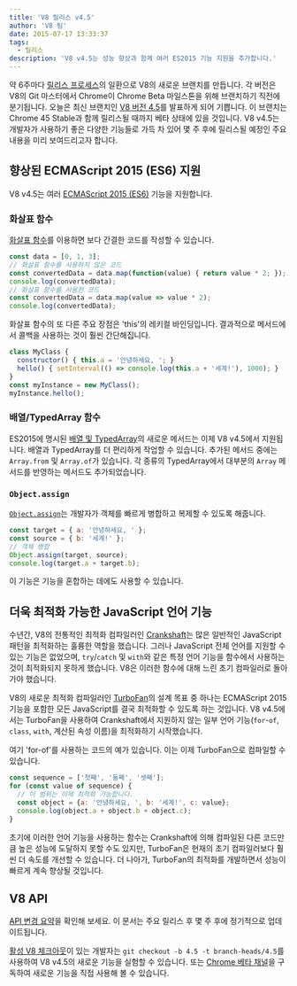```yaml
---
title: 'V8 릴리스 v4.5'
author: 'V8 팀'
date: 2015-07-17 13:33:37
tags:
  - 릴리스
description: 'V8 v4.5는 성능 향상과 함께 여러 ES2015 기능 지원을 추가합니다.'
---
```

약 6주마다 [릴리스 프로세스](https://v8.dev/docs/release-process)의 일환으로 V8의 새로운 브랜치를 만듭니다. 각 버전은 V8의 Git 마스터에서 Chrome이 Chrome Beta 마일스톤을 위해 브랜치하기 직전에 분기됩니다. 오늘은 최신 브랜치인 [V8 버전 4.5](https://chromium.googlesource.com/v8/v8.git/+log/branch-heads/4.5)를 발표하게 되어 기쁩니다. 이 브랜치는 Chrome 45 Stable과 함께 릴리스될 때까지 베타 상태에 있을 것입니다. V8 v4.5는 개발자가 사용하기 좋은 다양한 기능들로 가득 차 있어 몇 주 후에 릴리스될 예정인 주요 내용을 미리 보여드리고자 합니다.

<!--truncate-->
## 향상된 ECMAScript 2015 (ES6) 지원

V8 v4.5는 여러 [ECMAScript 2015 (ES6)](https://www.ecma-international.org/ecma-262/6.0/) 기능을 지원합니다.

### 화살표 함수

[화살표 함수](https://developer.mozilla.org/en-US/docs/Web/JavaScript/Reference/Functions/Arrow_functions)를 이용하면 보다 간결한 코드를 작성할 수 있습니다.

```js
const data = [0, 1, 3];
// 화살표 함수를 사용하지 않은 코드
const convertedData = data.map(function(value) { return value * 2; });
console.log(convertedData);
// 화살표 함수를 사용한 코드
const convertedData = data.map(value => value * 2);
console.log(convertedData);
```

화살표 함수의 또 다른 주요 장점은 'this'의 레키컬 바인딩입니다. 결과적으로 메서드에서 콜백을 사용하는 것이 훨씬 간단해집니다.

```js
class MyClass {
  constructor() { this.a = '안녕하세요, '; }
  hello() { setInterval(() => console.log(this.a + '세계!'), 1000); }
}
const myInstance = new MyClass();
myInstance.hello();
```

### 배열/TypedArray 함수

ES2015에 명시된 [배열 및 TypedArray](https://developer.mozilla.org/en-US/docs/Web/JavaScript/Reference/Global_Objects/Array#Methods)의 새로운 메서드는 이제 V8 v4.5에서 지원됩니다. 배열과 TypedArray를 더 편리하게 작업할 수 있습니다. 추가된 메서드 중에는 `Array.from` 및 `Array.of`가 있습니다. 각 종류의 TypedArray에서 대부분의 `Array` 메서드를 반영하는 메서드도 추가되었습니다.

### `Object.assign`

[`Object.assign`](https://developer.mozilla.org/en-US/docs/Web/JavaScript/Reference/Global_Objects/Object/assign)는 개발자가 객체를 빠르게 병합하고 복제할 수 있도록 해줍니다.

```js
const target = { a: '안녕하세요, ' };
const source = { b: '세계!' };
// 객체 병합
Object.assign(target, source);
console.log(target.a + target.b);
```

이 기능은 기능을 혼합하는 데에도 사용할 수 있습니다.

## 더욱 최적화 가능한 JavaScript 언어 기능

수년간, V8의 전통적인 최적화 컴파일러인 [Crankshaft](https://blog.chromium.org/2010/12/new-crankshaft-for-v8.html)는 많은 일반적인 JavaScript 패턴을 최적화하는 훌륭한 역할을 했습니다. 그러나 JavaScript 전체 언어를 지원할 수 있는 기능은 없었으며, `try`/`catch` 및 `with`와 같은 특정 언어 기능을 함수에서 사용하는 것이 최적화되지 못하게 했습니다. V8은 이러한 함수에 대해 느린 초기 컴파일러로 돌아가야 했습니다.

V8의 새로운 최적화 컴파일러인 [TurboFan](/blog/turbofan-jit)의 설계 목표 중 하나는 ECMAScript 2015 기능을 포함한 모든 JavaScript를 결국 최적화할 수 있도록 하는 것입니다. V8 v4.5에서는 TurboFan을 사용하여 Crankshaft에서 지원하지 않는 일부 언어 기능(`for`-`of`, `class`, `with`, 계산된 속성 이름)을 최적화하기 시작했습니다.

여기 'for-of'를 사용하는 코드의 예가 있습니다. 이는 이제 TurboFan으로 컴파일할 수 있습니다.

```js
const sequence = ['첫째', '둘째', '셋째'];
for (const value of sequence) {
  // 이 범위는 이제 최적화 가능합니다.
  const object = {a: '안녕하세요, ', b: '세계!', c: value};
  console.log(object.a + object.b + object.c);
}
```

초기에 이러한 언어 기능을 사용하는 함수는 Crankshaft에 의해 컴파일된 다른 코드만큼 높은 성능에 도달하지 못할 수도 있지만, TurboFan은 현재의 초기 컴파일러보다 훨씬 더 속도를 개선할 수 있습니다. 더 나아가, TurboFan의 최적화를 개발하면서 성능이 빠르게 계속 향상될 것입니다.

## V8 API

[API 변경 요약](https://docs.google.com/document/d/1g8JFi8T_oAE_7uAri7Njtig7fKaPDfotU6huOa1alds/edit)을 확인해 보세요. 이 문서는 주요 릴리스 후 몇 주 후에 정기적으로 업데이트됩니다.

[활성 V8 체크아웃](https://v8.dev/docs/source-code#using-git)이 있는 개발자는 `git checkout -b 4.5 -t branch-heads/4.5`를 사용하여 V8 v4.5의 새로운 기능을 실험할 수 있습니다. 또는 [Chrome 베타 채널](https://www.google.com/chrome/browser/beta.html)을 구독하여 새로운 기능을 직접 사용해 볼 수 있습니다.
